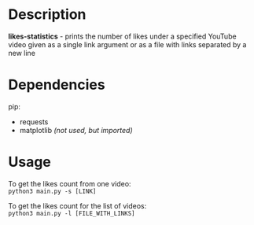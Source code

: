# Description
**likes-statistics** - prints the number of likes under a specified YouTube video given as a single link argument or as a file with links separated by a new line

# Dependencies
pip:
- requests
- matplotlib *(not used, but imported)*

# Usage
To get the likes count from one video:  
`python3 main.py -s [LINK]`

To get the likes count for the list of videos:  
`python3 main.py -l [FILE_WITH_LINKS]`

